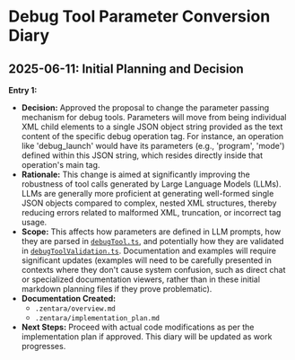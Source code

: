 # Debug Tool Parameter Conversion Diary

## 2025-06-11: Initial Planning and Decision

**Entry 1:**

- **Decision:** Approved the proposal to change the parameter passing mechanism for debug tools. Parameters will move from being individual XML child elements to a single JSON object string provided as the text content of the specific debug operation tag. For instance, an operation like 'debug_launch' would have its parameters (e.g., 'program', 'mode') defined within this JSON string, which resides directly inside that operation's main tag.
- **Rationale:** This change is aimed at significantly improving the robustness of tool calls generated by Large Language Models (LLMs). LLMs are generally more proficient at generating well-formed single JSON objects compared to complex, nested XML structures, thereby reducing errors related to malformed XML, truncation, or incorrect tag usage.
- **Scope:** This affects how parameters are defined in LLM prompts, how they are parsed in [`debugTool.ts`](src/core/tools/debugTool.ts:1), and potentially how they are validated in [`debugToolValidation.ts`](src/core/tools/debugToolValidation.ts:1). Documentation and examples will require significant updates (examples will need to be carefully presented in contexts where they don't cause system confusion, such as direct chat or specialized documentation viewers, rather than in these initial markdown planning files if they prove problematic).
- **Documentation Created:**
    - `.zentara/overview.md`
    - `.zentara/implementation_plan.md`
- **Next Steps:** Proceed with actual code modifications as per the implementation plan if approved. This diary will be updated as work progresses.
